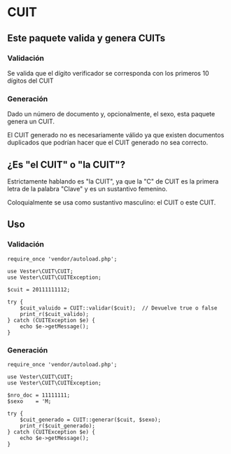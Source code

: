 # CUIT

## Este paquete valida y genera CUITs

### Validación

Se valida que el dígito verificador se corresponda con los primeros 10 dígitos del CUIT

### Generación

Dado un número de documento y, opcionalmente, el sexo, esta paquete genera un CUIT.

El CUIT generado no es necesariamente válido ya que existen documentos duplicados que podrían hacer que el CUIT generado no sea correcto.

## ¿Es "el CUIT" o "la CUIT"?

Estrictamente hablando es "la CUIT", ya que la "C" de CUIT es la primera letra de la palabra "Clave" y es un sustantivo femenino.

Coloquialmente se usa como sustantivo masculino: el CUIT o este CUIT.

## Uso

### Validación

```
require_once 'vendor/autoload.php';

use Vester\CUIT\CUIT;
use Vester\CUIT\CUITException;

$cuit = 20111111112;

try {
    $cuit_valuido = CUIT::validar($cuit);  // Devuelve true o false
    print_r($cuit_valido);
} catch (CUITException $e) {
    echo $e->getMessage();
}

```

### Generación

```
require_once 'vendor/autoload.php';

use Vester\CUIT\CUIT;
use Vester\CUIT\CUITException;

$nro_doc = 11111111;
$sexo    = 'M;

try {
    $cuit_generado = CUIT::generar($cuit, $sexo);
    print_r($cuit_generado);
} catch (CUITException $e) {
    echo $e->getMessage();
}

```

